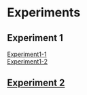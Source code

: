   # Experiments

  ## Experiment 1
  [Experiment1-1](https://github.com/Chihiro0623/ContinualLearning/tree/main/Experiments/experiment1/experiment1-1)  
  [Experiment1-2](https://github.com/Chihiro0623/ContinualLearning/tree/main/Experiments/experiment1/experiment1-2)

## [Experiment 2](https://github.com/Chihiro0623/ContinualLearning/tree/main/Experiments/experiment2)
